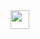 ﻿<BSNavbar Color="BSColor.Light">
    <BSContainer Container="Container.Fluid">
        <BSNavbarBrand Url="javascript:void(0);">
            <img src="logo.svg" width="30"/>
        </BSNavbarBrand>
    </BSContainer>
</BSNavbar>